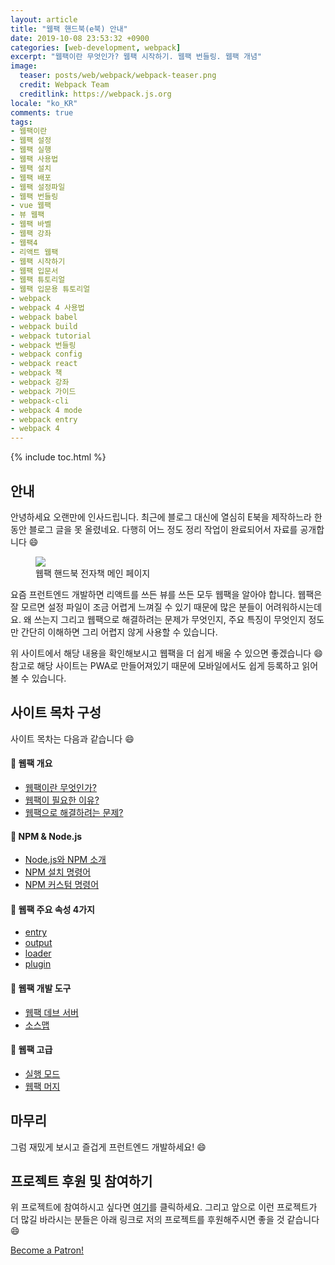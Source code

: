 ```yaml
---
layout: article
title: "웹팩 핸드북(e북) 안내"
date: 2019-10-08 23:53:32 +0900
categories: [web-development, webpack]
excerpt: "웹팩이란 무엇인가? 웹팩 시작하기. 웹팩 번들링. 웹팩 개념"
image:
  teaser: posts/web/webpack/webpack-teaser.png
  credit: Webpack Team
  creditlink: https://webpack.js.org
locale: "ko_KR"
comments: true
tags:
- 웹팩이란
- 웹팩 설정
- 웹팩 실행
- 웹팩 사용법
- 웹팩 설치
- 웹팩 배포
- 웹팩 설정파일
- 웹팩 번들링
- vue 웹팩
- 뷰 웹팩
- 웹팩 바벨
- 웹팩 강좌
- 웹팩4
- 리액트 웹팩
- 웹팩 시작하기
- 웹팩 입문서
- 웹팩 튜토리얼
- 웹팩 입문용 튜토리얼
- webpack
- webpack 4 사용법
- webpack babel
- webpack build
- webpack tutorial
- webpack 번들링
- webpack config
- webpack react
- webpack 책
- webpack 강좌
- webpack 가이드
- webpack-cli
- webpack 4 mode
- webpack entry
- webpack 4
---
```

{% include toc.html %}

## 안내

안녕하세요 오랜만에 인사드립니다. 최근에 블로그 대신에 열심히 E북을 제작하느라 한동안 블로그 글을 못 올렸네요. 다행히 어느 정도 정리 작업이 완료되어서 자료를 공개합니다 😄

<figure class="half">
  <img src="{{ site.url }}/images/posts/web/webpack/webpack-guide.png">
	<figcaption>웹팩 핸드북 전자책 메인 페이지</figcaption>
</figure>

요즘 프런트엔드 개발하면 리액트를 쓰든 뷰를 쓰든 모두 웹팩을 알아야 합니다. 웹팩은 잘 모르면 설정 파일이 조금 어렵게 느껴질 수 있기 때문에 많은 분들이 어려워하시는데요. 왜 쓰는지 그리고 웹팩으로 해결하려는 문제가 무엇인지, 주요 특징이 무엇인지 정도만 간단히 이해하면 그리 어렵지 않게 사용할 수 있습니다.

위 사이트에서 해당 내용을 확인해보시고 웹팩을 더 쉽게 배울 수 있으면 좋겠습니다 😄
참고로 해당 사이트는 PWA로 만들어져있기 때문에 모바일에서도 쉽게 등록하고 읽어볼 수 있습니다.

## 사이트 목차 구성

사이트 목차는 다음과 같습니다 😄

#### 📖 웹팩 개요

- [웹팩이란 무엇인가?](https://joshua1988.github.io/webpack-guide/webpack/what-is-webpack.html)
- [웹팩이 필요한 이유?](https://joshua1988.github.io/webpack-guide/motivation/why-webpack.html)
- [웹팩으로 해결하려는 문제?](https://joshua1988.github.io/webpack-guide/motivation/problem-to-solve.html)

#### 📖 NPM & Node.js

- [Node.js와 NPM 소개](https://joshua1988.github.io/webpack-guide/build/node-npm.html)
- [NPM 설치 명령어](https://joshua1988.github.io/webpack-guide/build/npm-module-install.html)
- [NPM 커스텀 명령어](https://joshua1988.github.io/webpack-guide/build/npm-custom-commands.html)

#### 📖 웹팩 주요 속성 4가지

- [entry](https://joshua1988.github.io/webpack-guide/concepts/entry.html)
- [output](https://joshua1988.github.io/webpack-guide/concepts/output.html)
- [loader](https://joshua1988.github.io/webpack-guide/concepts/loader.html)
- [plugin](https://joshua1988.github.io/webpack-guide/concepts/plugin.html)

#### 📖 웹팩 개발 도구

- [웹팩 데브 서버](https://joshua1988.github.io/webpack-guide/devtools/webpack-dev-server.html)
- [소스맵](https://joshua1988.github.io/webpack-guide/devtools/source-map.html)

#### 📖 웹팩 고급

- [실행 모드](https://joshua1988.github.io/webpack-guide/advanced/mode-config.html)
- [웹팩 머지](https://joshua1988.github.io/webpack-guide/advanced/webpack-merge.html)

## 마무리

그럼 재밌게 보시고 즐겁게 프런트엔드 개발하세요! 😄

## 프로젝트 후원 및 참여하기

위 프로젝트에 참여하시고 싶다면 [여기](https://joshua1988.github.io/webpack-guide/contribution.html)를 클릭하세요. 그리고 앞으로 이런 프로젝트가 더 많길 바라시는 분들은 아래 링크로 저의 프로젝트를 후원해주시면 좋을 것 같습니다 😄

<a href="https://www.patreon.com/bePatron?u=11394771" data-patreon-widget-type="become-patron-button">Become a Patron!</a><script async src="https://c6.patreon.com/becomePatronButton.bundle.js"></script>